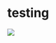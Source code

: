 # testing

![](https://img.shields.io/badge/dynamic/json?url=https://raw.githubusercontent.com/somic25/testing/master/test.json?token=ALDX7ITEHE24IVLTMCKMOES6V3P5U&label=LABEL&query=version&color=red)
